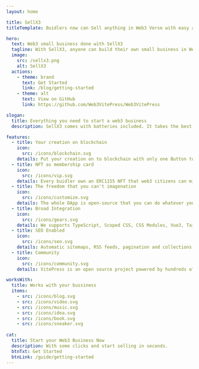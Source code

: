 ```yaml
---
layout: home

title: SellX3
titleTemplate: Buidlers now can Sell anything in Web3 Verse with easy and freedom

hero:
  text: Web3 small business done with SellX3
  tagline: With SellX3, anyone can build their own small business in Web3 with some clicks and even with the freedom to customize their whole web3 DApp!
  image:
    src: /sellx3.png
    alt: SellX3
  actions:
    - theme: brand
      text: Get Started
      link: /blog/getting-started
    - theme: alt
      text: View on GitHub
      link: https://github.com/Web3VitePress/Web3VitePress

slogan:
  title: Everything you need to start a web3 business
  description: SellX3 comes with batteries included. It takes the best parts of state-of-the-art tools and adds its own innovations.

features:
  - title: Your creation on blockchain
    icon: 
      src: /icons/blockchain.svg
    details: Put your creation on to blockchain with only one Button to Click.
  - title: NFT as membership card
    icon:
      src: /icons/vip.svg
    details: Every buidler own an ERC1155 NFT that web3 citizens can mint NFT as payment.
  - title: The freedom that you can't imagenation
    icon:
      src: /icons/customize.svg
    details: The whole DApp is open-source that you can do whatever you want for your web3 verse.
  - title: Broad Integration
    icon:
      src: /icons/gears.svg
    details: We supports TypeScript, Scoped CSS, CSS Modules, Vue3, Tailwind, Markdown, and any other npm packages.
  - title: SEO Enabled
    icon:
      src: /icons/seo.svg
    details: Automatic sitemaps, RSS feeds, pagination and collections take the pain out of SEO and syndication. It just works!
  - title: Community
    icon:
      src: /icons/community.svg
    details: VitePress is an open source project powered by hundreds of contributors making thousands of individual contributions.

worksWith:
  title: Works with your bussiness
  items:
    - src: /icons/blog.svg
    - src: /icons/video.svg
    - src: /icons/music.svg
    - src: /icons/idea.svg
    - src: /icons/book.svg
    - src: /icons/sneaker.svg
  
cat:
  title: Start your Web3 Business Now
  description: With some clicks and start selling in seconds.
  btnTxt: Get Started
  btnLink: /guide/getting-started
---
```


